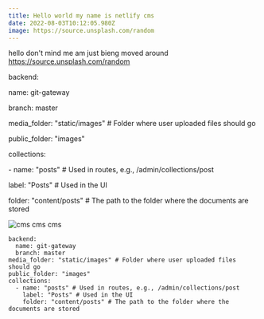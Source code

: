 ```yaml
---
title: Hello world my name is netlify cms
date: 2022-08-03T10:12:05.980Z
image: https://source.unsplash.com/random
---
```

hello don't mind  me am just bieng moved around[](https://unsplash.com/photos/jrb9JCmD01w) <https://source.unsplash.com/random>

backend:

name: git-gateway

branch: master

media_folder: "static/images" # Folder where user uploaded files should go

public_folder: "images"

collections:

\- name: "posts" # Used in routes, e.g., /admin/collections/post

label: "Posts" # Used in the UI

folder: "content/posts" # The path to the folder where the documents are stored

![cms cms cms](<https://source.unsplash.com/random> "...")

```
backend:
  name: git-gateway
  branch: master
media_folder: "static/images" # Folder where user uploaded files should go
public_folder: "images"
collections:
  - name: "posts" # Used in routes, e.g., /admin/collections/post
    label: "Posts" # Used in the UI
    folder: "content/posts" # The path to the folder where the documents are stored
```